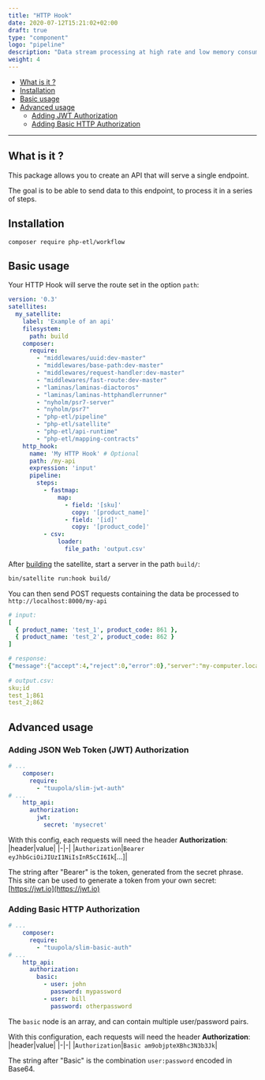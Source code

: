 ```yaml
---
title: "HTTP Hook"
date: 2020-07-12T15:21:02+02:00
draft: true
type: "component"
logo: "pipeline"
description: "Data stream processing at high rate and low memory consuming"
weight: 4
---
```


- [What is it ?](#what-is-it-)
- [Installation](#installation)
- [Basic usage](#basic-usage)
- [Advanced usage](#advanced-usage)
  - [Adding JWT Authorization](#adding-json-web-token-jwt-authorization)
  - [Adding Basic HTTP Authorization](#adding-basic-http-authorization)

---

## What is it ?

This package allows you to create an API that will serve a single endpoint.

The goal is to be able to send data to this endpoint, to process it in a series of steps.

## Installation

``` 
composer require php-etl/workflow
```

## Basic usage

Your HTTP Hook will serve the route set in the option `path`:

```yaml
version: '0.3'
satellites:
  my_satellite:
    label: 'Example of an api'
    filesystem:
      path: build
    composer:
      require:
        - "middlewares/uuid:dev-master"
        - "middlewares/base-path:dev-master"
        - "middlewares/request-handler:dev-master"
        - "middlewares/fast-route:dev-master"
        - "laminas/laminas-diactoros"
        - "laminas/laminas-httphandlerrunner"
        - "nyholm/psr7-server"
        - "nyholm/psr7"
        - "php-etl/pipeline"
        - "php-etl/satellite"
        - "php-etl/api-runtime"
        - "php-etl/mapping-contracts"
    http_hook:
      name: 'My HTTP Hook' # Optional
      path: /my-api
      expression: 'input'
      pipeline:
        steps:
          - fastmap:
              map:
                - field: '[sku]'
                  copy: '[product_name]'
                - field: '[id]'
                  copy: '[product_code]'
          - csv:
              loader:
                file_path: 'output.csv'
```

After [building](../../getting-started/compilation) the satellite, start a server in the path `build/`:

```bash
bin/satellite run:hook build/
```

You can then send POST requests containing the data be processed to `http://localhost:8000/my-api`

```yaml
# input:
[
  { product_name: 'test_1', product_code: 861 },
  { product_name: 'test_2', product_code: 862 }
]

# response:
{"message":{"accept":4,"reject":0,"error":0},"server":"my-computer.local"}
  
# output.csv:
sku;id
test_1;861
test_2;862
```

## Advanced usage

### Adding JSON Web Token (JWT) Authorization

```yaml
# ...
    composer:
      require:
        - "tuupola/slim-jwt-auth"
# ...
    http_api:
      authorization:
        jwt:
          secret: 'mysecret'
```

With this config, each requests will need the header __Authorization__:
|header|value|
|-|-|
|`Authorization`|`Bearer eyJhbGciOiJIUzI1NiIsInR5cCI6Ik`[...]|

The string after "Bearer" is the token, generated from the secret phrase. This site can be used to generate a token from your own secret: [https://jwt.io](https://jwt.io)

### Adding Basic HTTP Authorization

```yaml
# ...
    composer:
      require:
        - "tuupola/slim-basic-auth"
# ...
    http_api:
      authorization:
        basic:
          - user: john
            password: mypassword
          - user: bill
            password: otherpassword
```

The `basic` node is an array, and can contain multiple user/password pairs.

With this configuration, each requests will need the header __Authorization__:
|header|value|
|-|-|
|`Authorization`|`Basic am9objpteXBhc3N3b3Jk`|

The string after "Basic" is the combination `user:password` encoded in Base64.
